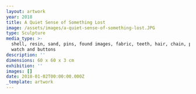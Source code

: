 ```yaml
---
layout: artwork
year: 2018
title: A Quiet Sense of Something Lost
image: /assets/images/a-quiet-sense-of-something-lost.JPG
type: Sculpture
media_type: >-
  shell, resin, sand, pins, found images, fabric, teeth, hair, chain, pocket
  watch and buttons
description: ''
dimensions: 60 x 60 x 3 cm
exhibition: ''
images: []
date: 2018-01-02T00:00:00.000Z
_template: artwork
---
```


